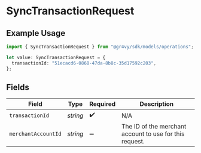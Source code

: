 # SyncTransactionRequest

## Example Usage

```typescript
import { SyncTransactionRequest } from "@gr4vy/sdk/models/operations";

let value: SyncTransactionRequest = {
  transactionId: "51ecacd6-0868-47da-8b8c-35d17592c203",
};
```

## Fields

| Field                                                   | Type                                                    | Required                                                | Description                                             |
| ------------------------------------------------------- | ------------------------------------------------------- | ------------------------------------------------------- | ------------------------------------------------------- |
| `transactionId`                                         | *string*                                                | :heavy_check_mark:                                      | N/A                                                     |
| `merchantAccountId`                                     | *string*                                                | :heavy_minus_sign:                                      | The ID of the merchant account to use for this request. |